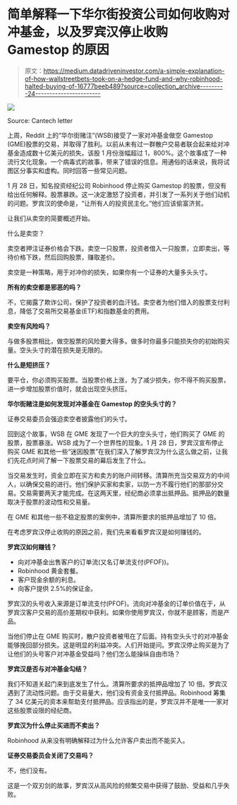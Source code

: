 # 简单解释一下华尔街投资公司如何收购对冲基金，以及罗宾汉停止收购 Gamestop 的原因

> 原文：<https://medium.datadriveninvestor.com/a-simple-explanation-of-how-wallstreetbets-took-on-a-hedge-fund-and-why-robinhood-halted-buying-of-16777beeb489?source=collection_archive---------24----------------------->

![](img/7fb6b5ac5d7a0f0496db6dd0741454a8.png)

Source: Cantech letter

上周，Reddit 上的“华尔街赌注”(WSB)接受了一家对冲基金做空 Gamestop (GME)股票的交易，并取得了胜利。以前从未有过一群散户交易者联合起来给对冲基金造成数十亿美元的损失。该股 1 月份涨幅超过 1，800%。这个故事成了一种流行文化现象。一个病毒式的故事，带来了错误的信息。用通俗的话来说，我将试图区分事实和虚构。同时回答一些常见问题。

1 月 28 日，知名投资经纪公司 Robinhood 停止购买 Gamestop 的股票，但没有给出任何解释。股票暴跌。这一决定激怒了投资者，并引发了一系列关于他们动机的问题。罗宾汉的使命是，“让所有人的投资民主化。”他们应该偷富济贫。

让我们从卖空的简要概述开始。

什么是卖空？

卖空者押注证券价格会下跌。卖空一只股票，投资者借入一只股票，立即卖出，等待价格下跌，然后回购股票，赚取差价。

卖空是一种策略，用于对冲你的损失，如果你有一个证券的大量多头头寸。

**所有的卖空都是邪恶的吗？**

不，它揭露了欺诈公司，保护了投资者的血汗钱。卖空者为他们借入的股票支付利息，降低了交易所交易基金(ETF)和指数基金的费用。

**卖空有风险吗？**

与做多股票相比，做空股票的风险要大得多。做多时你最多只能损失你的初始购买量。空头头寸的潜在损失是无限的。

**什么是短挤压？**

要平仓，你必须购买股票。当股票价格上涨，为了减少损失，你不得不购买股票，进一步增加股票价值时，就会出现空头挤压。

**华尔街赌注是如何发现对冲基金在 Gamestop 的空头头寸的？**

证券交易委员会强迫卖空者披露他们的头寸。

回到这个故事，WSB 在 GME 发现了一个巨大的空头头寸，他们购买了 GME 的股票，股票暴涨。WSB 成为了一个世界性的现象。1 月 28 日，罗宾汉宣布停止购买 GME 和其他一些“迷因股票”在我们深入了解罗宾汉为什么这么做之前，让我们先花点时间了解一下股票交易的幕后发生了什么。

当交易发生时，资金立即在买方和卖方的账户间转移。清算所充当交易双方的中间人，以确保交易的进行。他们保护买家和卖家，以防一方不履行他们的那部分交易。交易需要两天才能完成。在这两天里，经纪商必须拿出抵押品。抵押品的数量取决于股票的波动性和交易量。

在 GME 和其他一些不稳定股票的案例中，清算所要求的抵押品增加了 10 倍。

在考虑罗宾汉停止收购的原因之前，我们先来看看罗宾汉是如何赚钱的。

**罗宾汉如何赚钱？**

*   向对冲基金出售客户的订单流(又名订单流支付(PFOF))。
*   Robinhood 黄金套餐。
*   客户现金余额的利息。
*   向客户提供 2.5%的保证金。

罗宾汉的头号收入来源是订单流支付(PFOF)。流向对冲基金的订单价值在于，从罗宾汉客户交易的高价差期权中获利。如果你使用罗宾汉，你就不是顾客，而是产品。

当他们停止在 GME 购买时，散户投资者被甩在了后面。持有空头头寸的对冲基金能够挽回部分损失。这是明显的利益冲突。人们开始提问。罗宾汉停止购买是为了让他们的头号客户对冲基金受益吗？他们怎么能操纵自由市场？

**罗宾汉是否与对冲基金勾结？**

我们不知道关起门来到底发生了什么。清算所要求的抵押品增加了 10 倍。罗宾汉遇到了流动性问题。由于交易量大，他们没有资金支付抵押品。Robinhood 筹集了 34 亿美元的资本来帮助支付抵押品。应该指出的是，罗宾汉并不是唯一一家对这些股票设限的经纪商。

**罗宾汉为什么停止买进而不卖出？**

Robinhood 从来没有明确解释过为什么允许客户卖出而不能买入。

**证券交易委员会关闭了交易吗？**

不，他们没有。

这是一个双刃剑的故事，罗宾汉从高风险的频繁交易中获得了鼓励、受益和几乎失败。